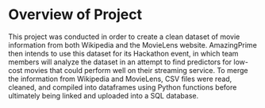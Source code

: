 # Overview of Project
This project was conducted in order to create a clean dataset of movie information from both Wikipedia and the MovieLens website.  AmazingPrime then intends to use this dataset for its Hackathon event, in which team members will analyze the dataset in an attempt to find predictors for low-cost movies that could perform well on their streaming service.  To merge the information from Wikipedia and MovieLens, CSV files were read, cleaned, and compiled into dataframes using Python functions before ultimately being linked and uploaded into a SQL database.
